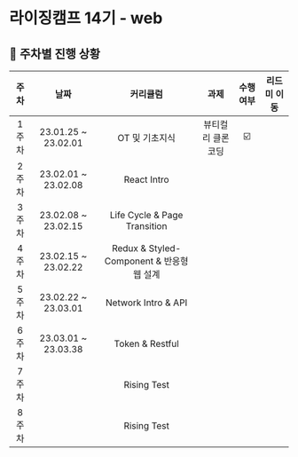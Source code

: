 # 라이징캠프 14기 - web

## 📌 주차별 진행 상황
| 주차 | 날짜 | 커리큘럼 | 과제 | 수행 여부 |  리드미 이동 |   
| :----------: | :----------: | :----------: | :----------: | :----------: | :----------: | 
| 1주차 | 23.01.25 ~ 23.02.01 | OT 및 기초지식 | 뷰티컬리 클론코딩 | ☑️ |  |
| 2주차 | 23.02.01 ~ 23.02.08 | React Intro |  |  |  |
| 3주차 | 23.02.08 ~ 23.02.15 | Life Cycle & Page Transition |  |  |  |
| 4주차 | 23.02.15 ~ 23.02.22 | Redux & Styled-Component & 반응형 웹 설계 |  |  |  |
| 5주차 | 23.02.22 ~ 23.03.01 | Network Intro & API |  |  |  |
| 6주차 | 23.03.01 ~ 23.03.38 | Token & Restful | |  |  |
| 7주차 |  | Rising Test |  |  |  |
| 8주차 |  | Rising Test |  |  |  |


